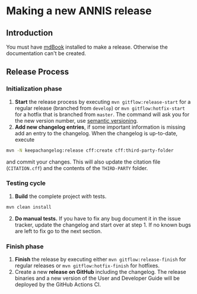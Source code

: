 # Making a new ANNIS release

## Introduction

You must have [mdBook](https://github.com/rust-lang-nursery/mdBook) installed to make a release.
Otherwise the documentation can't be created.

## Release Process 

### Initialization phase 

1. **Start** the release process by executing `mvn gitflow:release-start` for a regular release (branched from `develop`) or `mvn gitflow:hotfix-start` for a hotfix that is branched from `master`. The command will ask you for the new version number, use [semantic versioning](https://semver.org/).
2. **Add new changelog entries**, if some important information is missing add an entry to the changelog.
When the changelog is up-to-date, execute

~~~bash
mvn -N keepachangelog:release cff:create cff:third-party-folder
~~~
and commit your changes.
This will also update the citation file (`CITATION.cff`) and the contents of the `THIRD-PARTY` folder.

### Testing cycle

1. **Build** the complete project *with* tests.

~~~bash
mvn clean install
~~~

2. **Do manual tests.** If you have to fix any bug document it in the issue tracker, update the changelog and start over at step 1.
If no known bugs are left to fix go to the next section. 

### Finish phase


1. **Finish** the release by executing either `mvn gitflow:release-finish` for regular releases or `mvn gitflow:hotfix-finish` for hotfixes.
2. Create a new **release on GitHub** including the changelog. The release binaries and a new version of the User and Developer Guide will be deployed by the GitHub Actions CI.

